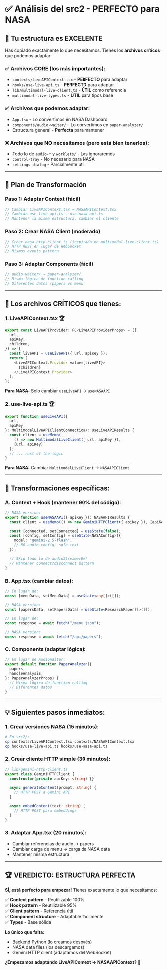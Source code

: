 # ✅ **Análisis del src2 - PERFECTO para NASA**

## 🎯 **Tu estructura es EXCELENTE**

Has copiado exactamente lo que necesitamos. Tienes los **archivos críticos** que podemos adaptar:

### **✅ Archivos CORE (los más importantes):**

- `contexts/LiveAPIContext.tsx` - **PERFECTO** para adaptar
- `hooks/use-live-api.ts` - **PERFECTO** para adaptar
- `lib/multimodal-live-client.ts` - **ÚTIL** como referencia
- `multimodal-live-types.ts` - **ÚTIL** para tipos base

### **✅ Archivos que podemos adaptar:**

- `App.tsx` - Lo convertimos en NASA Dashboard
- `components/audio-waiter/` - Lo convertimos en `paper-analyzer/`
- Estructura general - **Perfecta** para mantener

### **❌ Archivos que NO necesitamos (pero está bien tenerlos):**

- Todo lo de `audio-*` y `worklets/` - Los ignoraremos
- `control-tray` - No necesario para NASA
- `settings-dialog` - Parcialmente útil

---

## 🚀 **Plan de Transformación**

### **Paso 1: Adaptar Context (fácil)**

```typescript
// Cambiar LiveAPIContext.tsx → NASAAPIContext.tsx
// Cambiar use-live-api.ts → use-nasa-api.ts
// Mantener la misma estructura, cambiar el cliente
```

### **Paso 2: Crear NASA Client (moderado)**

```typescript
// Crear nasa-http-client.ts (inspirado en multimodal-live-client.ts)
// HTTP REST en lugar de WebSocket
// Mismos events pattern
```

### **Paso 3: Adaptar Components (fácil)**

```typescript
// audio-waiter/ → paper-analyzer/
// Misma lógica de function calling
// Diferentes datos (papers vs menu)
```

---

## 🎯 **Los archivos CRÍTICOS que tienes:**

### **1. LiveAPIContext.tsx** 🏆

```typescript
export const LiveAPIProvider: FC<LiveAPIProviderProps> = ({
  url,
  apiKey,
  children,
}) => {
  const liveAPI = useLiveAPI({ url, apiKey });
  return (
    <LiveAPIContext.Provider value={liveAPI}>
      {children}
    </LiveAPIContext.Provider>
  );
};
```

**Para NASA:** Solo cambiar `useLiveAPI` → `useNASAAPI`

### **2. use-live-api.ts** 🏆

```typescript
export function useLiveAPI({
  url,
  apiKey,
}: MultimodalLiveAPIClientConnection): UseLiveAPIResults {
  const client = useMemo(
    () => new MultimodalLiveClient({ url, apiKey }),
    [url, apiKey]
  );
  // ... rest of the logic
}
```

**Para NASA:** Cambiar `MultimodalLiveClient` → `NASAAPIClient`

---

## 🔄 **Transformaciones específicas:**

### **A. Context + Hook (mantener 90% del código):**

```typescript
// NASA version:
export function useNASAAPI({ apiKey }): NASAAPIResults {
  const client = useMemo(() => new GeminiHTTPClient({ apiKey }), [apiKey]);

  const [connected, setConnected] = useState(false);
  const [config, setConfig] = useState<NASAConfig>({
    model: "gemini-2.5-flash",
    // NO audio config, solo text
  });

  // Skip todo lo de audioStreamerRef
  // Mantener connect/disconnect pattern
}
```

### **B. App.tsx (cambiar datos):**

```typescript
// En lugar de:
const [menuData, setMenuData] = useState<any[]>([]);

// NASA version:
const [papersData, setPapersData] = useState<ResearchPaper[]>([]);

// En lugar de:
const response = await fetch("/menu.json");

// NASA version:
const response = await fetch("/api/papers");
```

### **C. Components (adaptar lógica):**

```typescript
// En lugar de AudioWaiter:
export default function PaperAnalyzer({
  papers,
  handleAnalysis,
}: PaperAnalyzerProps) {
  // Misma lógica de function calling
  // Diferentes datos
}
```

---

## 💡 **Siguientes pasos inmediatos:**

### **1. Crear versiones NASA (15 minutos):**

```bash
# En src2/:
cp contexts/LiveAPIContext.tsx contexts/NASAAPIContext.tsx
cp hooks/use-live-api.ts hooks/use-nasa-api.ts
```

### **2. Crear cliente HTTP simple (30 minutos):**

```typescript
// lib/gemini-http-client.ts
export class GeminiHTTPClient {
  constructor(private apiKey: string) {}

  async generateContent(prompt: string) {
    // HTTP POST a Gemini API
  }

  async embedContent(text: string) {
    // HTTP POST para embeddings
  }
}
```

### **3. Adaptar App.tsx (20 minutos):**

- Cambiar referencias de audio → papers
- Cambiar carga de menu → carga de NASA data
- Mantener misma estructura

---

## 🏆 **VEREDICTO: ESTRUCTURA PERFECTA**

**SÍ, está perfecto para empezar!** Tienes exactamente lo que necesitamos:

✅ **Context pattern** - Reutilizable 100%  
✅ **Hook pattern** - Reutilizable 95%  
✅ **Client pattern** - Referencia útil  
✅ **Component structure** - Adaptable fácilmente  
✅ **Types** - Base sólida

**Lo único que falta:**

- Backend Python (lo creamos después)
- NASA data files (los descargamos)
- Gemini HTTP client (adaptamos del WebSocket)

**¿Empezamos adaptando LiveAPIContext → NASAAPIContext?** 🚀

